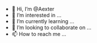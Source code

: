 - 👋 Hi, I’m @Aexter
- 👀 I’m interested in ...
- 🌱 I’m currently learning ...
- 💞️ I’m looking to collaborate on ...
- 📫 How to reach me ...

<!---
Aexter/Aexter is a ✨ special ✨ repository because its `README.md` (this file) appears on your GitHub profile.
You can click the Preview link to take a look at your changes.
--->
